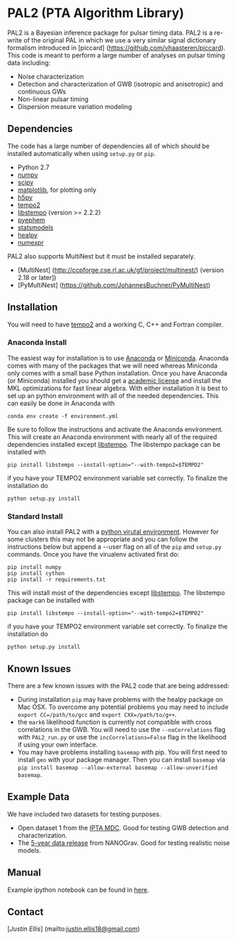 # PAL2 (PTA Algorithm Library) #

PAL2 is a Bayesian inference package for pulsar timing data. PAL2 is a re-write of 
the original PAL in which we use a very similar signal dictionary
formalism introduced in [piccard] (https://github.com/vhaasteren/piccard). This code is 
meant to perform a large number of analyses on pulsar timing data including:

* Noise characterization 
* Detection and characterization of GWB (isotropic and anisotropic) and continuous GWs
* Non-linear pulsar timing
* Dispersion measure variation modeling

## Dependencies ##

The code has a large number of dependencies all of which should be installed
automatically when using ``setup.py`` or ``pip``.

* Python 2.7
* [numpy](http://numpy.scipy.org)
* [scipy](http://numpy.scipy.org)
* [matplotlib](http://matplotlib.org), for plotting only
* [h5py](http://www.h5py.org)
* [tempo2](http://www.atnf.csiro.au/research/pulsar/tempo2/index.php?n=Main.Download)
* [libstempo](https://github.com/vallis/libstempo) (version >= 2.2.2)
* [pyephem](http://rhodesmill.org/pyephem/)
* [statsmodels](http://statsmodels.sourceforge.net)
* [healpy](https://healpy.readthedocs.org)
* [numexpr](https://github.com/pydata/numexpr)

PAL2 also supports MultiNest but it must be installed separately.

* [MultiNest] (http://ccpforge.cse.rl.ac.uk/gf/project/multinest/) (version 2.18 or later])
* [PyMultiNest] (https://github.com/JohannesBuchner/PyMultiNest)

## Installation ##

You will need to have [tempo2](http://www.atnf.csiro.au/research/pulsar/tempo2/index.php?n=Main.Download) and a working C, C++ and Fortran compiler.

### Anaconda Install ###

The easiest way for installation is to use [Anaconda](http://docs.continuum.io/anaconda/install) or [Miniconda](http://conda.pydata.org/miniconda.html).
Anaconda comes with many of the packages that we will need whereas Miniconda only comes with a small base Python installation. Once you have Anaconda 
(or Miniconda) installed you should get a [academic license](https://www.continuum.io/anaconda-academic-subscriptions-available) and install the 
MKL optimizations for fast linear algebra. With either installation it is best to set up an python environment with all of the needed dependencies. 
This can easily be done in Anaconda with

```
conda env create -f environment.yml
```

Be sure to follow the instructions and activate the Anaconda environment. This will create an Anaconda environment with nearly all of the required dependencies installed except [libstempo](https://github.com/vallis/libstempo). 
The libstempo package can be installed with

```pip install libstempo --install-option="--with-tempo2=$TEMPO2"```

if you have your TEMPO2 environment variable set correctly. To finalize the installation do

```python setup.py install```

### Standard Install ###

You can also install PAL2 with a [python virutal environment](https://virtualenvwrapper.readthedocs.org/en/latest/). However for some clusters this may not be appropriate and you can follow the instructions below but append a --user flag on all of the ``pip`` and ``setup.py`` commands. Once you have the virualenv activated first do:

```
pip install numpy
pip install cython
pip install -r requirements.txt
```

This will install most of the dependencies except [libstempo](https://github.com/vallis/libstempo). The libstempo package can be installed with

```pip install libstempo --install-option="--with-tempo2=$TEMPO2"```

if you have your TEMPO2 environment variable set correctly. To finalize the installation do

```python setup.py install```


## Known Issues ##

There are a few known issues with the PAL2 code that are being addressed:

* During installation ``pip`` may have problems with the healpy package on Mac OSX. To overcome any potential problems you may need to include ``export CC=/path/to/gcc`` and ``export CXX=/path/to/g++``.
* the ``mark6`` likelihood function is currently not compatible with cross correlations in the GWB. You will need to use the ``--noCorrelations`` flag with ``PAL2_run.py`` or use the ``incCorrelations=False`` flag in the likelihood if using your own interface.
* You may have problems installing ``basemap`` with pip. You will first need to install ``geo`` with your package manager. Then you can install ``basemap`` via ``pip install basemap --allow-external basemap --allow-unverified basemap``.

## Example Data ##

We have included two datasets for testing purposes. 

* Open dataset 1 from the [IPTA MDC](http://www.ipta4gw.org/?page_id=126). Good for testing GWB detection and characterization.
* The [5-year data release](http://data.nanograv.org) from NANOGrav. Good for testing realistic noise models.

## Manual ##

Example ipython notebook can be found in [here](https://github.com/jellis18/PAL2/blob/master/demo/PAL2_demo.ipynb).

## Contact ##
[_Justin Ellis_] (mailto:justin.ellis18@gmail.com)
